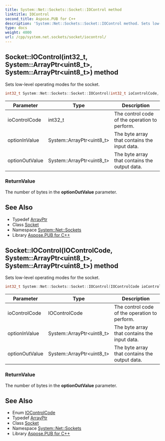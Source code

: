```yaml
---
title: System::Net::Sockets::Socket::IOControl method
linktitle: IOControl
second_title: Aspose.PUB for C++
description: 'System::Net::Sockets::Socket::IOControl method. Sets low-level operating modes for the socket in C++.'
type: docs
weight: 4000
url: /cpp/system.net.sockets/socket/iocontrol/
---
```

## Socket::IOControl(int32_t, System::ArrayPtr\<uint8_t\>, System::ArrayPtr\<uint8_t\>) method


Sets low-level operating modes for the socket.

```cpp
int32_t System::Net::Sockets::Socket::IOControl(int32_t ioControlCode, System::ArrayPtr<uint8_t> optionInValue, System::ArrayPtr<uint8_t> optionOutValue)
```


| Parameter | Type | Description |
| --- | --- | --- |
| ioControlCode | int32_t | The control code of the operation to perform. |
| optionInValue | System::ArrayPtr\<uint8_t\> | The byte array that contains the input data. |
| optionOutValue | System::ArrayPtr\<uint8_t\> | The byte array that contains the output data. |

### ReturnValue

The number of bytes in the **optionOutValue** parameter.

## See Also

* Typedef [ArrayPtr](../../../system/arrayptr/)
* Class [Socket](../)
* Namespace [System::Net::Sockets](../../)
* Library [Aspose.PUB for C++](../../../)
## Socket::IOControl(IOControlCode, System::ArrayPtr\<uint8_t\>, System::ArrayPtr\<uint8_t\>) method


Sets low-level operating modes for the socket.

```cpp
int32_t System::Net::Sockets::Socket::IOControl(IOControlCode ioControlCode, System::ArrayPtr<uint8_t> optionInValue, System::ArrayPtr<uint8_t> optionOutValue)
```


| Parameter | Type | Description |
| --- | --- | --- |
| ioControlCode | IOControlCode | The control code of the operation to perform. |
| optionInValue | System::ArrayPtr\<uint8_t\> | The byte array that contains the input data. |
| optionOutValue | System::ArrayPtr\<uint8_t\> | The byte array that contains the output data. |

### ReturnValue

The number of bytes in the **optionOutValue** parameter.

## See Also

* Enum [IOControlCode](../../iocontrolcode/)
* Typedef [ArrayPtr](../../../system/arrayptr/)
* Class [Socket](../)
* Namespace [System::Net::Sockets](../../)
* Library [Aspose.PUB for C++](../../../)
